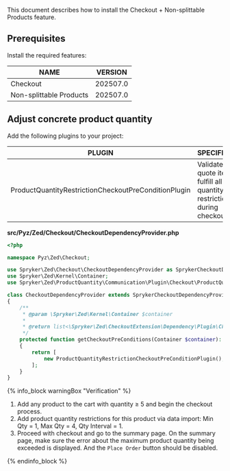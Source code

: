 

This document describes how to install the Checkout + Non-splittable Products feature.

## Prerequisites

Install the required features:

| NAME                    | VERSION          |
|-------------------------|------------------|
| Checkout                | 202507.0 |
| Non-splittable Products | 202507.0 |

## Adjust concrete product quantity

Add the following plugins to your project:

| PLUGIN                                               | SPECIFICATION                                                                    | PREREQUISITES | NAMESPACE                                                 |
|------------------------------------------------------|----------------------------------------------------------------------------------|---------------|-----------------------------------------------------------|
| ProductQuantityRestrictionCheckoutPreConditionPlugin | Validates if quote items fulfill all quantity restriction rules during checkout. |               | Spryker\Zed\ProductQuantity\Communication\Plugin\Checkout |

**src/Pyz/Zed/Checkout/CheckoutDependencyProvider.php**

```php
<?php

namespace Pyz\Zed\Checkout;

use Spryker\Zed\Checkout\CheckoutDependencyProvider as SprykerCheckoutDependencyProvider;
use Spryker\Zed\Kernel\Container;
use Spryker\Zed\ProductQuantity\Communication\Plugin\Checkout\ProductQuantityRestrictionCheckoutPreConditionPlugin;

class CheckoutDependencyProvider extends SprykerCheckoutDependencyProvider
{
    /**
     * @param \Spryker\Zed\Kernel\Container $container
     *
     * @return list<\Spryker\Zed\CheckoutExtension\Dependency\Plugin\CheckoutPreConditionPluginInterface>
     */
    protected function getCheckoutPreConditions(Container $container): array
    {
        return [
            new ProductQuantityRestrictionCheckoutPreConditionPlugin(),
        ];
    }
}

```

{% info_block warningBox "Verification" %}

1. Add any product to the cart with quantity ≥ 5 and begin the checkout process.
2. Add product quantity restrictions for this product via data import: Min Qty = 1, Max Qty = 4, Qty Interval = 1.
3. Proceed with checkout and go to the summary page.
On the summary page, make sure the error about the maximum product quantity being exceeded is displayed. And the `Place Order` button should be disabled.

{% endinfo_block %}
